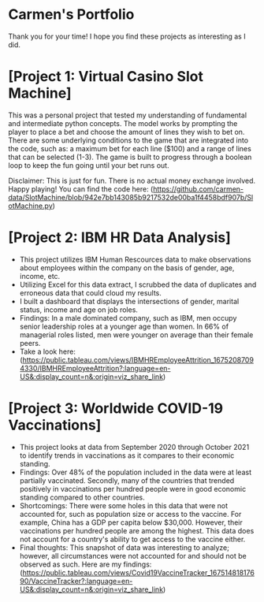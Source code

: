 # Carmen's Portfolio
Thank you for your time! I hope you find these projects as interesting as I did.


# [Project 1: Virtual Casino Slot Machine]

This was a personal project that tested my understanding of fundamental and intermediate python concepts. The model works by prompting the player to place a bet and choose the amount of lines they wish to bet on. There are some underlying conditions to the game that are integrated into the code, such as: a maximum bet for each line ($100) and a range of lines that can be selected (1-3). The game is built to progress through a boolean loop to keep the fun going until your bet runs out. 

Disclaimer: This is just for fun. There is no actual money exchange involved. Happy playing!
You can find the code here: (https://github.com/carmen-data/SlotMachine/blob/942e7bb143085b9217532de00ba1f4458bdf907b/SlotMachine.py) 


# [Project 2: IBM HR Data Analysis]

* This project utilizes IBM Human Rescources data to make observations about employees within the company on the basis of gender, age, income, etc.
* Utilizing Excel for this data extract, I scrubbed the data of duplicates and erroneous data that could cloud my results.
* I built a dashboard that displays the intersections of gender, marital status, income and age on job roles.
* Findings: In a male dominated company, such as IBM, men occupy senior leadership roles at a younger age than women. In 66% of managerial roles listed, men were younger on average than their female peers.
* Take a look here: (https://public.tableau.com/views/IBMHREmployeeAttrition_16752087094330/IBMHREmployeeAttrition?:language=en-US&:display_count=n&:origin=viz_share_link)


# [Project 3: Worldwide COVID-19 Vaccinations]

* This project looks at data from September 2020 through October 2021 to identify trends in vaccinations as it compares to their economic standing.
* Findings: Over 48% of the population included in the data were at least partially vaccinated. Secondly, many of the countries that trended positively in vaccinations per hundred people were in good economic standing compared to other countries.
* Shortcomings: There were some holes in this data that were not accounted for, such as population size or access to the vaccine. For example, China has a GDP per capita below $30,000. However, their vaccinations per hundred people are among the highest. This data does not account for a country's ability to get access to the vaccine either.
* Final thoughts: This snapshot of data was interesting to analyze; however, all circumstances were not accounted for and should not be observed as such.
Here are my findings: (https://public.tableau.com/views/Covid19VaccineTracker_16751481817690/VaccineTracker?:language=en-US&:display_count=n&:origin=viz_share_link)
